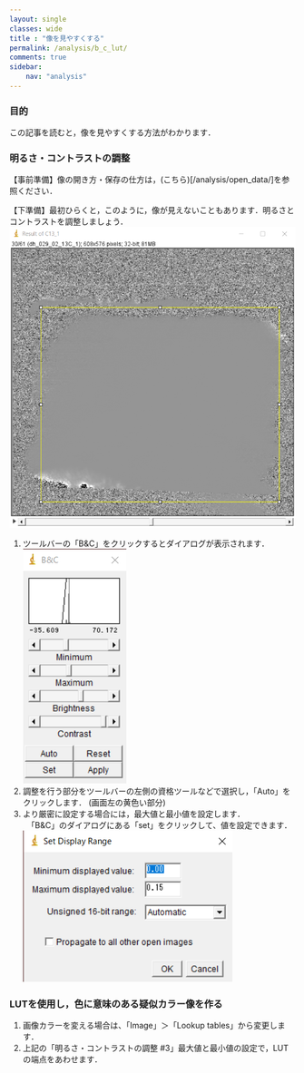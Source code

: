 ```yaml
---
layout: single
classes: wide
title : "像を見やすくする"
permalink: /analysis/b_c_lut/
comments: true
sidebar: 
    nav: "analysis"
---
```

###  目的
この記事を読むと，像を見やすくする方法がわかります．

### 明るさ・コントラストの調整
【事前準備】像の開き方・保存の仕方は，(こちら)[/analysis/open_data/]を参照ください．

【下準備】最初ひらくと，このように，像が見えないこともあります．明るさとコントラストを調整しましょう．
![image1](02_b_c_lut_img/01.png)   
1. ツールバーの「B&C」をクリックするとダイアログが表示されます．    
   ![image1](02_b_c_lut_img/02.png)   
2. 調整を行う部分をツールバーの左側の資格ツールなどで選択し，「Auto」をクリックします．  (画面左の黄色い部分)
3. より厳密に設定する場合には，最大値と最小値を設定します．    
　「B&C」のダイアログにある「set」をクリックして、値を設定できます．    
![image1](02_b_c_lut_img/03.png)


### LUTを使用し，色に意味のある疑似カラー像を作る
1. 画像カラーを変える場合は、「Image」＞「Lookup tables」から変更します．
2. 上記の「明るさ・コントラストの調整 #3」最大値と最小値の設定で，LUTの端点をあわせます．